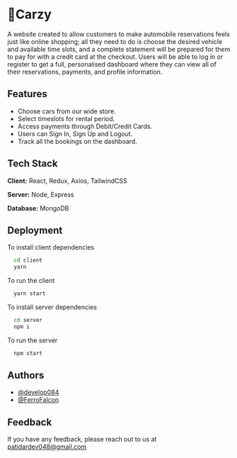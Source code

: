 
# 🚗Carzy

A website created to allow customers to make automobile reservations feels just like online shopping; all they need to do is choose the desired vehicle and available time slots, and a complete statement will be prepared for them to pay for with a credit card at the checkout. Users will be able to log in or register to get a full, personalised dashboard where they can view all of their reservations, payments, and profile information.
## Features

- Choose cars from our wide store.
- Select timeslots for rental period.
- Access payments through Debit/Credit Cards.
- Users can Sign In, Sign Up and Logout.
- Track all the bookings on the dashboard.



## Tech Stack

**Client:** React, Redux, Axios, TailwindCSS

**Server:** Node, Express

**Database:** MongoDB


## Deployment

To install client dependencies

```bash
  cd client
  yarn
```

To run the client

```bash
  yarn start
```

To install server dependencies

```bash
  cd server
  npm i
```
To run the server

```bash
  npm start
```


## Authors

- [@develop084](https://github.com/develop084)
- [@FerroFalcon](https://github.com/FerroFalcon)


## Feedback

If you have any feedback, please reach out to us at patidardev048@gmail.com


